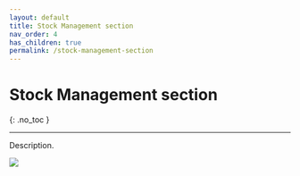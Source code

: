 ```yaml
---
layout: default
title: Stock Management section
nav_order: 4
has_children: true
permalink: /stock-management-section
---
```


# Stock Management section
{: .no_toc }

---

Description.

![](/orderlord-help-kds/assets/images/kds/section_kitchen_history_1.png)
